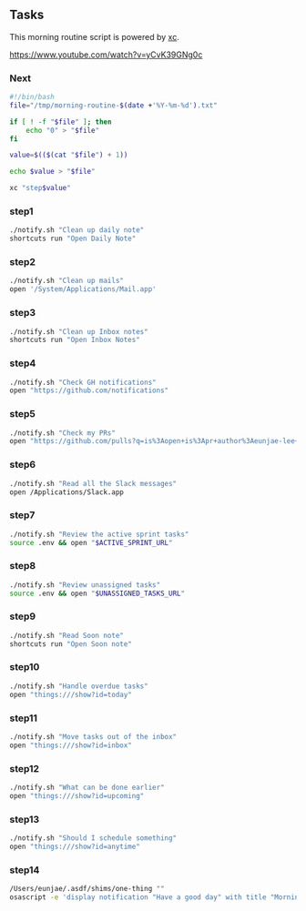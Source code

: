 ## Tasks

This morning routine script is powered by [xc](https://xcfile.dev/).

https://www.youtube.com/watch?v=yCvK39GNg0c

### Next

```sh
#!/bin/bash
file="/tmp/morning-routine-$(date +'%Y-%m-%d').txt"

if [ ! -f "$file" ]; then
    echo "0" > "$file"
fi

value=$(($(cat "$file") + 1))

echo $value > "$file"

xc "step$value"
```

### step1

```sh
./notify.sh "Clean up daily note"
shortcuts run "Open Daily Note"
```

### step2

```sh
./notify.sh "Clean up mails"
open '/System/Applications/Mail.app'
```

### step3

```sh
./notify.sh "Clean up Inbox notes"
shortcuts run "Open Inbox Notes"
```

### step4

```sh
./notify.sh "Check GH notifications"
open "https://github.com/notifications"
```

### step5

```sh
./notify.sh "Check my PRs"
open "https://github.com/pulls?q=is%3Aopen+is%3Apr+author%3Aeunjae-lee+archived%3Afalse+created%3A%3E2023-12-05"
```

### step6

```sh
./notify.sh "Read all the Slack messages"
open /Applications/Slack.app
```

### step7

```sh
./notify.sh "Review the active sprint tasks"
source .env && open "$ACTIVE_SPRINT_URL"
```

### step8

```sh
./notify.sh "Review unassigned tasks"
source .env && open "$UNASSIGNED_TASKS_URL"
```

### step9

```sh
./notify.sh "Read Soon note"
shortcuts run "Open Soon note"
```

### step10

```sh
./notify.sh "Handle overdue tasks"
open "things:///show?id=today"
```

### step11

```sh
./notify.sh "Move tasks out of the inbox"
open "things:///show?id=inbox"
```

### step12

```sh
./notify.sh "What can be done earlier"
open "things:///show?id=upcoming"
```

### step13

```sh
./notify.sh "Should I schedule something"
open "things:///show?id=anytime"
```

### step14

```sh
/Users/eunjae/.asdf/shims/one-thing ""
osascript -e 'display notification "Have a good day" with title "Morning Routine"'
```
